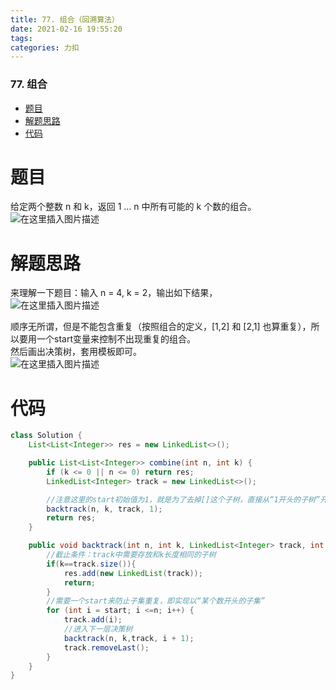 ```yaml
---
title: 77. 组合（回溯算法）
date: 2021-02-16 19:55:20
tags: 
categories: 力扣
---
```


<!--more-->

### 77\. 组合

- [题目](#_2)
- [解题思路](#_6)
- [代码](#_14)

# 题目

给定两个整数 n 和 k，返回 1 … n 中所有可能的 k 个数的组合。  
![在这里插入图片描述](https://img-blog.csdnimg.cn/2021021619481913.png?x-oss-process=image/watermark,type_ZmFuZ3poZW5naGVpdGk,shadow_10,text_aHR0cHM6Ly9ibG9nLmNzZG4ubmV0L3FxXzIxMDQwNTU5,size_16,color_FFFFFF,t_70)

# 解题思路

来理解一下题目：输入 n = 4, k = 2，输出如下结果，  
![在这里插入图片描述](https://img-blog.csdnimg.cn/20210216194859751.png)

顺序无所谓，但是不能包含重复（按照组合的定义，\[1,2\] 和 \[2,1\] 也算重复），所以要用一个start变量来控制不出现重复的组合。  
然后画出决策树，套用模板即可。  
![在这里插入图片描述](https://img-blog.csdnimg.cn/20210216195029712.png?x-oss-process=image/watermark,type_ZmFuZ3poZW5naGVpdGk,shadow_10,text_aHR0cHM6Ly9ibG9nLmNzZG4ubmV0L3FxXzIxMDQwNTU5,size_16,color_FFFFFF,t_70)

# 代码

```java
class Solution {
    List<List<Integer>> res = new LinkedList<>();

    public List<List<Integer>> combine(int n, int k) {
        if (k <= 0 || n <= 0) return res;
        LinkedList<Integer> track = new LinkedList<>();

        //注意这里的start初始值为1，就是为了去掉[]这个子树，直接从“1开头的子树”开始
        backtrack(n, k, track, 1);
        return res;
    }

    public void backtrack(int n, int k, LinkedList<Integer> track, int start) {
        //截止条件：track中需要存放和k长度相同的子树
        if(k==track.size()){
            res.add(new LinkedList(track));
            return;
        }
        //需要一个start来防止子集重复，即实现以“某个数开头的子集”
        for (int i = start; i <=n; i++) {
            track.add(i);
            //进入下一层决策树
            backtrack(n, k,track, i + 1);
            track.removeLast();
        }
    }
}
```
